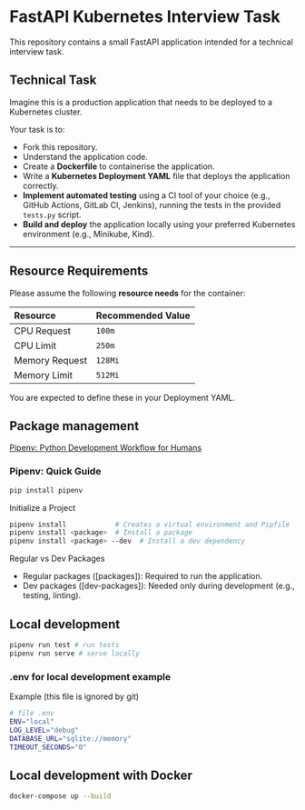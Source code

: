 # FastAPI Kubernetes Interview Task

This repository contains a small FastAPI application intended for a technical interview task.

## Technical Task

Imagine this is a production application that needs to be deployed to a Kubernetes cluster.

Your task is to:

- Fork this repository.
- Understand the application code.
- Create a **Dockerfile** to containerise the application.
- Write a **Kubernetes Deployment YAML** file that deploys the application correctly.
- **Implement automated testing** using a CI tool of your choice (e.g., GitHub Actions, GitLab CI, Jenkins), running the tests in the provided `tests.py` script.
- **Build and deploy** the application locally using your preferred Kubernetes environment (e.g., Minikube, Kind).

---

## Resource Requirements

Please assume the following **resource needs** for the container:

| Resource | Recommended Value |
|:---------|:-------------------|
| CPU Request | `100m` |
| CPU Limit | `250m` |
| Memory Request | `128Mi` |
| Memory Limit | `512Mi` |

You are expected to define these in your Deployment YAML.

## Package management

[Pipenv: Python Development Workflow for Humans](https://pipenv.pypa.io/en/latest/)

### Pipenv: Quick Guide

```bash
pip install pipenv
```

Initialize a Project

```bash
pipenv install            # Creates a virtual environment and Pipfile
pipenv install <package>  # Install a package
pipenv install <package> --dev  # Install a dev dependency
```

Regular vs Dev Packages

* Regular packages ([packages]): Required to run the application.
* Dev packages ([dev-packages]): Needed only during development (e.g., testing, linting).

## Local development

```bash
pipenv run test # run tests
pipenv run serve # serve locally
```

### .env for local development example

Example (this file is ignored by git)

```bash
# file .env
ENV="local"
LOG_LEVEL="debug"
DATABASE_URL="sqlite://memory"
TIMEOUT_SECONDS="0"
```

## Local development with Docker

```bash
docker-compose up --build
```
